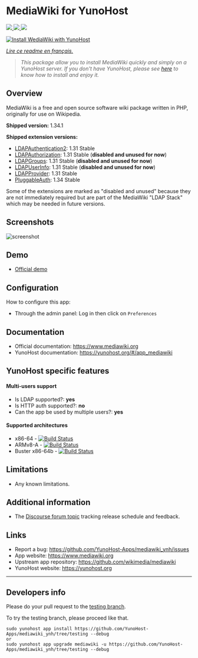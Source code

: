 # MediaWiki for YunoHost

[
![](https://dash.yunohost.org/integration/mediawiki.svg)
![](https://ci-apps.yunohost.org/ci/badges/mediawiki.status.svg)
![](https://ci-apps.yunohost.org/ci/badges/mediawiki.maintain.svg)
](https://dash.yunohost.org/appci/app/mediawiki)

[![Install WediaWiki with YunoHost](https://install-app.yunohost.org/install-with-yunohost.png)](https://install-app.yunohost.org/?app=mediawiki)

*[Lire ce readme en français.](./README_fr.md)*

> *This package allow you to install MediaWiki quickly and simply on a YunoHost server.
> If you don't have YunoHost, please see [here](https://yunohost.org/#/install) to know how to install and enjoy it.*

## Overview

MediaWiki is a free and open source software wiki package written in PHP, originally for use on Wikipedia.

**Shipped version:** 1.34.1

**Shipped extension versions:**
  * [LDAPAuthentication2](https://www.mediawiki.org/wiki/Extension:LDAPAuthentication2): 1.31 Stable
  * [LDAPAuthorization](https://www.mediawiki.org/wiki/Extension:LDAPAuthorization): 1.31 Stable (**disabled and unused for now**)
  * [LDAPGroups](https://www.mediawiki.org/wiki/Extension:LDAPGroups): 1.31 Stable (**disabled and unused for now**)
  * [LDAPUserInfo](https://www.mediawiki.org/wiki/Extension:LDAPUserInfo): 1.31 Stable (**disabled and unused for now**)
  * [LDAPProvider](https://www.mediawiki.org/wiki/Extension:LDAPProvider): 1.31 Stable
  * [PluggableAuth](https://www.mediawiki.org/wiki/Extension:PluggableAuth): 1.34 Stable

Some of the extensions are marked as "disabled and unused" because they are not immediately required but are part of the MediaWiki "LDAP Stack" which may be needed in future versions.

## Screenshots

![screenshot](sources/images/screenshot.png)

## Demo

  * [Official demo](https://www.mediawiki.org/wiki/Project:Sandbox)

## Configuration

How to configure this app:

  * Through the admin panel: Log in then click on `Preferences`

## Documentation

  * Official documentation: https://www.mediawiki.org
  * YunoHost documentation: https://yunohost.org/#/app_mediawiki

## YunoHost specific features

#### Multi-users support

  * Is LDAP supported?: **yes**
  * Is HTTP auth supported?: **no**
  * Can the app be used by multiple users?: **yes**

#### Supported architectures

  * x86-64 - [![Build Status](https://ci-apps.yunohost.org/ci/logs/mediawiki%20%28Apps%29.svg)](https://ci-apps.yunohost.org/ci/apps/mediawiki/)
  * ARMv8-A - [![Build Status](https://ci-apps-arm.yunohost.org/ci/logs/mediawiki%20%28Apps%29.svg)](https://ci-apps-arm.yunohost.org/ci/apps/mediawiki/)
  * Buster x86-64b - [![Build Status](https://ci-buster.nohost.me/ci/logs/mediawiki%20%28Apps%29.svg)](https://ci-buster.nohost.me/ci/apps/mediawiki/)

## Limitations

  * Any known limitations.

## Additional information

  * The [Discourse forum topic](https://forum.yunohost.org/t/community-app-mediawiki-free-software-wiki-package-wikipedia/8588) tracking release schedule and feedback.

## Links

  * Report a bug: https://github.com/YunoHost-Apps/mediawiki_ynh/issues
  * App website: https://www.mediawiki.org
  * Upstream app repository: https://github.com/wikimedia/mediawiki
  * YunoHost website: https://yunohost.org

---

Developers info
----------------

Please do your pull request to the [testing branch](https://github.com/YunoHost-Apps/mediawiki_ynh/tree/testing).

To try the testing branch, please proceed like that.
```
sudo yunohost app install https://github.com/YunoHost-Apps/mediawiki_ynh/tree/testing --debug
or
sudo yunohost app upgrade mediawiki -u https://github.com/YunoHost-Apps/mediawiki_ynh/tree/testing --debug
```
